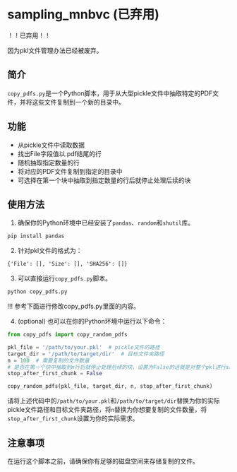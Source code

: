 # sampling_mnbvc (已弃用)

！！已弃用！！

因为pkl文件管理办法已经被废弃。

## 简介

`copy_pdfs.py`是一个Python脚本，用于从大型pickle文件中抽取特定的PDF文件，并将这些文件复制到一个新的目录中。

## 功能

- 从pickle文件中读取数据
- 找出File字段值以.pdf结尾的行
- 随机抽取指定数量的行
- 将对应的PDF文件复制到指定的目录中
- 可选择在第一个块中抽取到指定数量的行后就停止处理后续的块

## 使用方法

1. 确保你的Python环境中已经安装了`pandas`、`random`和`shutil`库。

```bash
pip install pandas
```

2. 针对pkl文件的格式为：

```txt
{'File': [], 'Size': [], 'SHA256': []}
```

3. 可以直接运行`copy_pdfs.py`脚本。

```bash
python copy_pdfs.py
```

!!! 参考下面进行修改copy_pdfs.py里面的内容。

4. (optional) 也可以在你的Python环境中运行以下命令：

```python
from copy_pdfs import copy_random_pdfs

pkl_file = '/path/to/your.pkl'  # pickle文件的路径
target_dir = '/path/to/target/dir'  # 目标文件夹路径
n = 100  # 需要复制的文件数量
# 是否在第一个块中抽取到n行后就停止处理后续的块，设置为False的话就是对整个pkl进行sampling
stop_after_first_chunk = False 

copy_random_pdfs(pkl_file, target_dir, n, stop_after_first_chunk)
```

请将上述代码中的`/path/to/your.pkl`和`/path/to/target/dir`替换为你的实际pickle文件路径和目标文件夹路径，将`n`替换为你想要复制的文件数量，将`stop_after_first_chunk`设置为你的实际需求。

## 注意事项

在运行这个脚本之前，请确保你有足够的磁盘空间来存储复制的文件。
